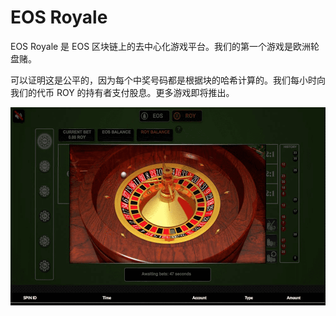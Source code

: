 # EOS Royale

EOS Royale 是 EOS 区块链上的去中心化游戏平台。我们的第一个游戏是欧洲轮盘赌。

可以证明这是公平的，因为每个中奖号码都是根据块的哈希计算的。我们每小时向我们的代币 ROY 的持有者支付股息。更多游戏即将推出。

![eosroyale-dapp-gambling-eos-image1_ca9e86c38a7780b2848c68aa50e8763c](eosroyale-dapp-gambling-eos-image1_ca9e86c38a7780b2848c68aa50e8763c.png)
